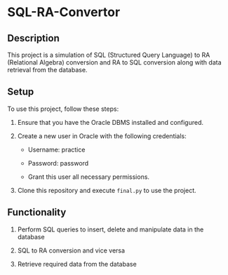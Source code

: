 # SQL-RA-Convertor

## Description

This project is a simulation of SQL (Structured Query Language) to RA (Relational Algebra) conversion and RA to SQL conversion along with data retrieval from the database.

## Setup

To use this project, follow these steps:

1. Ensure that you have the Oracle DBMS installed and configured.

2. Create a new user in Oracle with the following credentials:

    - Username: practice

    - Password: password

    - Grant this user all necessary permissions.

3. Clone this repository and execute `final.py` to use the project.

## Functionality

1. Perform SQL queries to insert, delete and manipulate data in the database

2. SQL to RA conversion and vice versa

3. Retrieve required data from the database
